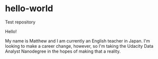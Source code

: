 # hello-world
Test repository

Hello!

My name is Matthew and I am currently an English teacher in Japan.  I'm looking to make a career change, however, so I'm taking the Udacity Data Analyst Nanodegree in the hopes of making that a reality.
